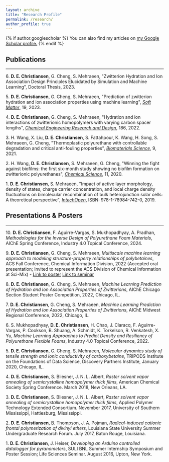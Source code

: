 ```yaml
---
layout: archive
title: "Research Profile"
permalink: /research/
author_profile: true
---
```


{% if author.googlescholar %}
  You can also find my articles on <u><a href="{{author.googlescholar}}">my Google Scholar profile</a>.</u>
{% endif %}

<!--{% include base_path %}

{% for post in site.publications reversed %}
  {% include archive-single.html %}
{% endfor %}-->

## Publications

---
<!-- 7\. **D. E. Christiansen**, J. Claracq, S. Mukhopadhyay, "Advanced ingredient and formulation descriptors", The Digital Transformation of Product Formulation, 2024. -->

6\. **D. E. Christiansen**, G. Cheng, S. Mehraeen, "Zwitterion Hydration and Ion Association Design Principles Elucidated by Simulation and Machine Learning", Doctoral Thesis, 2023.

<!-- 6\. **D. E. Christiansen**, G. Cheng, S. Mehraeen, "Influence of steric effects on the hydration of zwitterions" (_In Preparation_), 2023. -->

5\. **D. E. Christiansen**, G. Cheng, S. Mehraeen, "Prediction of zwitterion hydration and ion association properties using machine learning", [ _Soft Matter_](https://pubs.rsc.org/en/Content/ArticleLanding/2023/SM/D3SM00062A), 19, 2023.

4\. **D. E. Christiansen**, G. Cheng, S. Mehraeen, "Hydration and ion interactions of zwitterionic homopolymers with varying carbon spacer lengths", [_Chemical Engineering Research and Design_](https://www.sciencedirect.com/science/article/abs/pii/S0263876222003811), 186, 2022.

3\. H. Wang, X. Liu, **D. E. Christiansen**, S. Fattahpour, K. Wang, H. Song, S. Mehraeen, G. Cheng, "Thermoplastic polyurethane with controllable degradation and critical anti-fouling properties", [_Biomaterials Science_](https://pubs.rsc.org/en/content/articlelanding/2021/bm/d0bm01967d), 9, 2021.

2\. H. Wang, **D. E. Christiansen**, S. Mehraeen, G. Cheng, "Winning the fight against biofilms: the first six-month study showing no biofilm formation on zwitterionic polyurethanes", [_Chemical Science_](https://pubs.rsc.org/en/content/articlelanding/2020/sc/c9sc06155j), 11, 2020.

1\. **D. E. Christiansen**, S. Mehraeen, "Impact of active layer morphology, density of states, charge carrier concentration, and local charge density fluctuations on bimolecular recombination of bulk heterojunction solar cells: A theoretical perspective", [_IntechOpen_](https://www.intechopen.com/chapters/66902), ISBN: 978-1-78984-742-0, 2019.

## Presentations & Posters

---
10\. **D. E. Christiansen**, F. Aguirre-Vargas, S. Mukhopadhyay, A. Pradhan, _Methodologies for the Inverse Design of Polyurethane Foam Materials_, AIChE Spring Conference, Industry 4.0 Topical Conference, 2024.

9\. **D. E. Christiansen**, G. Cheng, S. Mehraeen, _Multiscale machine learning approach to modeling structure-property relationships of polybetaines_, ACS Fall Conference, Chemical Information Division, 2022 (Accepted oral presentation; Invited to represent the ACS Division of Chemical Information at Sci-Mix) - [Link to poster](/images/2022_SciMix_Poster.PNG) [Link to seminar](/files/2022_Fall_ACS_Seminar.pdf)

8\. **D. E. Christiansen**, G. Cheng, S. Mehraeen, _Machine Learning Prediction of Hydration and Ion Association Properties of Zwitterions_, AIChE Chicago Section Student Poster Competition, 2022, Chicago, IL.

7\. **D. E. Christiansen**, G. Cheng, S. Mehraeen, _Machine Learning Prediction of Hydration and Ion Association Properties of Zwitterions_, AIChE Midwest Regional Conference, 2022, Chicago, IL.

6\. S. Mukhopadhyay, **D. E. Christiansen**, H. Chao, J. Claracq, F. Aguirre-Vargas, P. Cookson, B. Shuang, A. Schmidt, K. Torkelson, R. Venkatesh, X. Yu, _Machine Learning Approaches to Predict Density and Resiliency of Polyurethane Flexible Foams_, Industry 4.0 Topical Conference, 2022.

5\. **D. E. Christiansen**, G. Cheng, S. Mehraeen, _Molecular dynamics study of tensile strength and ionic conductivity of carboxybetaine_, TRIPODS Institute on the Foundations of Data Science, Discovery Partners Institute, January 2020, Chicago, IL.

4\. **D. E. Christiansen**, S. Bliesner, J. N. L. Albert, _Raster solvent vapor annealing of semicrystalline homopolymer thick films_, American Chemical Society Spring Conference. March 2018, New Orleans, LA.

3\. **D. E. Christiansen**, S. Bliesner, J. N. L. Albert, _Raster solvent vapor annealing of semicrystalline homopolymer thick films_, Applied Polymer Technology Extended Consortium. November 2017, University of Southern Mississippi, Hattiesburg, Mississippi.

2\. **D. E. Christiansen**, B. Thompson, J. A. Pojman, _Radical-induced cationic frontal polymerization of divinyl ethers_, Louisiana State University Summer Undergraduate Research Forum. July 2017, Baton Rouge, Louisiana.

1\. **D. E. Christiansen**, J. Heiser, _Developing an Arduino controlled datalogger for pyranometers_, SULI BNL Summer Internship Symposium and Poster Session; Life Sciences Seminar. August 2016, Upton, New York.
